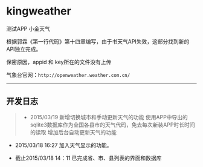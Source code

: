 # kingweather
测试APP 小金天气 

根据郭霖《第一行代码》第十四章编写，由于书天气API失效，这部分找到新的API独立完成。

保密原因，appid 和 key所在的文件没有上传

气象台官网：`http://openweather.weather.com.cn/`

----------------------
## 开发日志


>- 2015/03/19
新增切换城市和手动更新天气的功能
使用APP中导出的sqlite3数据库作为全国各县市的天气代码，免去每次新装APP时长时间的读取
增加后台自动更新天气的功能

- 2015/03/18 16:27
加入天气显示的功能。

- 截止2015/03/18 14：11
已完成省、市、县列表的界面和数据库
